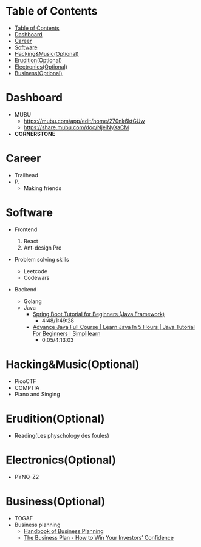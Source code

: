 # Table of Contents
- [Table of Contents](#table-of-contents)
- [Dashboard](#dashboard)
- [Career](#career)
- [Software](#software)
- [Hacking&Music(Optional)](#hackingmusicoptional)
- [Erudition(Optional)](#eruditionoptional)
- [Electronics(Optional)](#electronicsoptional)
- [Business(Optional)](#businessoptional)

# Dashboard
- MUBU
  - https://mubu.com/app/edit/home/270nk6ktGUw
  - https://share.mubu.com/doc/NjeiNyXaCM
- **CORNERSTONE**

# Career
- Trailhead
- P.
  - Making friends
# Software
- Frontend
   1. React
   2. Ant-design Pro
- Problem solving skills
  - Leetcode
  - Codewars

- Backend
  - Golang
  - Java
    - [Spring Boot Tutorial for Beginners (Java Framework)](https://www.youtube.com/watch?v=vtPkZShrvXQ)
      - 4:48/1:49:28
    - [Advance Java Full Course | Learn Java In 5 Hours | Java Tutorial For Beginners | Simplilearn](https://www.youtube.com/watch?v=Ae-r8hsbPUo)
      - 0:05/4:13:03


# Hacking&Music(Optional)
- PicoCTF
- COMPTIA
- Piano and Singing
# Erudition(Optional)
- Reading(Les physchology des foules)
# Electronics(Optional)
- PYNQ-Z2
# Business(Optional)
- TOGAF
- Business planning
  - [Handbook of Business Planning](https://www.businesspowertools.com/download/Handbook%20of%20Business%20Planning.pdf)
  - [The Business Plan - How to Win Your Investors’ Confidence](http://www.untag-smd.ac.id/files/Perpustakaan_Digital_1/BUSINESS%20PLAN%20The%20Business%20Plan.pdf)


